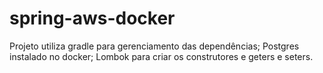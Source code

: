 # spring-aws-docker

Projeto utiliza gradle para gerenciamento das dependências;
Postgres instalado no docker;
Lombok para criar os construtores e geters e seters.
